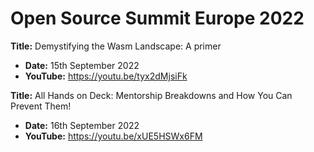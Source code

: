 # Open Source Summit Europe 2022

**Title:** Demystifying the Wasm Landscape: A primer
- **Date:** 15th September 2022
- **YouTube:** https://youtu.be/tyx2dMjsiFk

**Title:** All Hands on Deck: Mentorship Breakdowns and How You Can Prevent Them!
- **Date:** 16th September 2022
- **YouTube:** https://youtu.be/xUE5HSWx6FM

